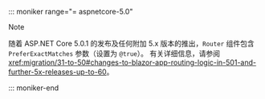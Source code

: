 ::: moniker range="= aspnetcore-5.0"

> [!NOTE]
> 随着 ASP.NET Core 5.0.1 的发布及任何附加 5.x 版本的推出，`Router` 组件包含 `PreferExactMatches` 参数（设置为 `@true`）。 有关详细信息，请参阅 <xref:migration/31-to-50#changes-to-blazor-app-routing-logic-in-501-and-further-5x-releases-up-to-60>。

::: moniker-end
